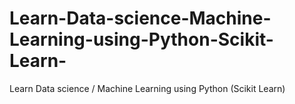 # Learn-Data-science-Machine-Learning-using-Python-Scikit-Learn-
Learn Data science / Machine Learning using Python (Scikit Learn)
